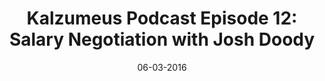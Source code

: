 ---
podcast: Kalzumeus
title: 'Kalzumeus Podcast Episode 12: Salary Negotiation with Josh Doody'
host: Patrick McKenzie
podcast_url: http://www.kalzumeus.com/2016/06/03/kalzumeus-podcast-episode-12-salary-negotiation-with-josh-doody/
thumbnail: kalzumeus.jpg
date: 06-03-2016
---